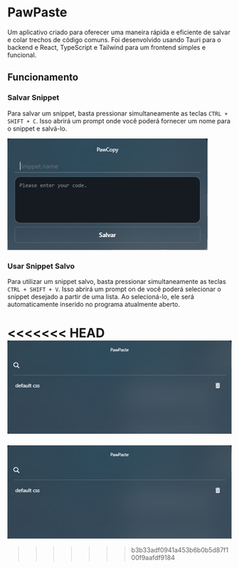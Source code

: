 # PawPaste

Um aplicativo criado para oferecer uma maneira rápida e eficiente de salvar e colar trechos de código comuns. Foi desenvolvido usando Tauri para o backend e React, TypeScript e Tailwind para um frontend simples e funcional.

## Funcionamento

### Salvar Snippet
Para salvar um snippet, basta pressionar simultaneamente as teclas ```CTRL + SHIFT + C```. Isso abrirá um prompt onde você poderá fornecer um nome para o snippet e salvá-lo.

![pawcopy](pawpaste03.png)

### Usar Snippet Salvo
Para utilizar um snippet salvo, basta pressionar simultaneamente as teclas ```CTRL + SHIFT + V```. Isso abrirá um prompt on  de você poderá selecionar o snippet desejado a partir de uma lista. Ao selecioná-lo, ele será automaticamente inserido no programa atualmente aberto.

<<<<<<< HEAD
![pawpaste](pawpaste04.png)
=======
![pawcopy](pawpaste04.png)
>>>>>>> b3b33adf0941a453b6b0b5d87f100f9aafdf9184
